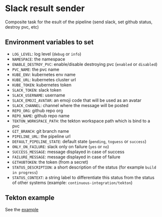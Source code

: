 # Slack result sender

Composite task for the esult of the pipeline (send slack, set github status, destroy pvc, etc)

## Environment variables to set

* `LOG_LEVEL`: log level (`debug` or `info`)
* `NAMESPACE`: the namespace
* `ENABLE_DESTROY_PVC`: enable/disable destroying pvc (`enabled` or `disabled`)
* `PVC_NAME`: the pvc name
* `KUBE_ENV`: kubernetes env name
* `KUBE_URL`: kubernetes cluster url
* `KUBE_TOKEN`: kubernetes token
* `SLACK_TOKEN`: slack token
* `SLACK_USERNAME`: username
* `SLACK_EMOJI_AVATAR`: an emoji code that will be used as an avatar
* `SLACK_CHANNEL`: channel where the message will be posted
* `REPO_ORG`: github repo org
* `REPO_NAME`: github repo name
* `TEKTON_WORKSPACE_PATH`: the tekton workspace path which is bind to a pvc
* `GIT_BRANCH`: git branch name
* `PIPELINE_URL`: the pipeline url
* `DEFAULT_PIPELINE_STATE`: default state (`pending`, `toguess` or `success`)
* `ONLY_ON_FAILURE`: slack only on failure (`yes` or `no`)
* `SUCCESS_MESSAGE`: message displayed in case of success
* `FAILURE_MESSAGE`: message displayed in case of failure
* `GITHUBTOKEN`: the token (from a secret)
* `STATUS_DESCRIPTION`: a short description of the status (for example `build in progress`)
* `STATUS_CONTEXT`: a string label to differentiate this status from the status of other systems (example: `continuous-integration/tekton`)

## Tekton example

See the [example](./end-pipeline-github.yaml)
